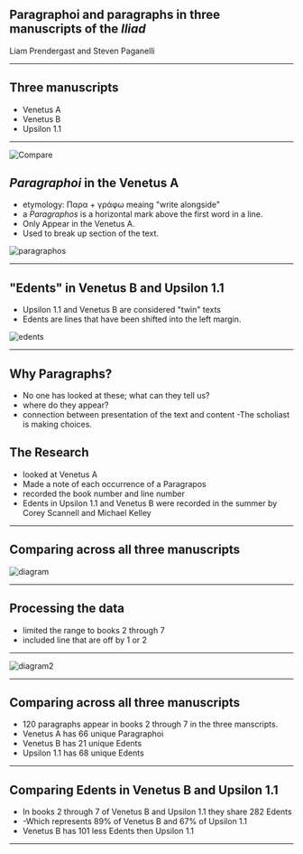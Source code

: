 ## Paragraphoi and paragraphs in three manuscripts of the *Iliad*

Liam Prendergast and Steven Paganelli

---

## Three manuscripts

- Venetus A 
- Venetus B 
- Upsilon 1.1

---

![Compare](https://raw.githubusercontent.com/cjschu17/hcil-21/master/combine_images%202.jpg)

## *Paragraphoi* in the Venetus A

- etymology: Παρα + γράφω meaing "write alongside"
- a *Paragraphos* is a horizontal mark above the first word in a line.
- Only Appear in the Venetus A.
- Used to break up section of the text.

![paragraphos](https://raw.githubusercontent.com/cjschu17/hcil-21/master/parag.jpg)

---

## "Edents" in Venetus B and Upsilon 1.1

- Upsilon 1.1 and Venetus B are considered "twin" texts
- Edents are lines that have been shifted into the left margin.

![edents](https://raw.githubusercontent.com/cjschu17/hcil-21/master/edents.jpg)

---

## Why Paragraphs?

- No one has looked at these; what can they tell us?
- where do they appear?
- connection between presentation of the text and content -The scholiast is making choices.

## The Research

- looked at Venetus A 
- Made a note of each occurrence of a Paragrapos
- recorded the book number and line number
- Edents in Upsilon 1.1 and Venetus B were recorded in the summer by Corey Scannell and Michael Kelley 

---

## Comparing across all three manuscripts

![diagram](https://raw.githubusercontent.com/cjschu17/hcil-21/master/Diagram%204.0.png)

---

## Processing the data

- limited the range to books 2 through 7
- included line that are off by 1 or 2

---

![diagram2](https://raw.githubusercontent.com/cjschu17/hcil-21/master/Diagram%206.0.png)

---

## Comparing across all three manuscripts

- 120 paragraphs appear in books 2 through 7 in the three manscripts.
- Venetus A has 66 unique Paragraphoi
- Venetus B has 21 unique Edents
- Upsilon 1.1 has 68 unique Edents

---

## Comparing Edents in Venetus B and Upsilon 1.1

- In books 2 through 7 of Venetus B and Upsilon 1.1 they share 282 Edents
- -Which represents 89% of Venetus B and 67% of Upsilon 1.1
- Venetus B has 101 less Edents then Upsilon 1.1

---


